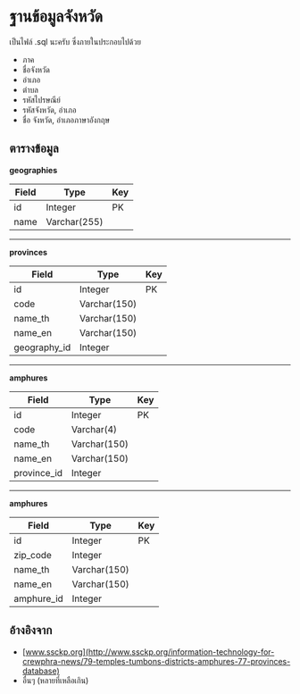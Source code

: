 # ฐานข้อมูลจังหวัด

เป็นไฟล์ .sql นะครับ ซึ่งภายในประกอบไปด้วย

  - ภาค
  - ชื่อจังหวัด
  - อำเภอ
  - ตำบล
  - รหัสไปรษณีย์
  - รหัสจังหวัด, อำเภอ
  - ชื่อ จังหวัด, อำเภอภาษาอังกฤษ


## ตารางข้อมูล



**geographies**

|Field |Type |Key|
|----------------|-------------------------------|-----------------------------|
|id|Integer|PK|
|name|Varchar(255)||

----------


**provinces**

|Field |Type |Key|
|----------------|-------------------------------|-----------------------------|
|id|Integer|PK|
|code|Varchar(150)||
|name_th|Varchar(150)||
|name_en|Varchar(150)||
|geography_id|Integer||


----------


**amphures**

|Field |Type |Key|
|----------------|-------------------------------|-----------------------------|
|id|Integer|PK|
|code|Varchar(4)||
|name_th|Varchar(150)||
|name_en|Varchar(150)||
|province_id|Integer||

----------

**amphures**

|Field |Type |Key|
|----------------|-------------------------------|-----------------------------|
|id|Integer|PK|
|zip_code|Integer||
|name_th|Varchar(150)||
|name_en|Varchar(150)||
|amphure_id|Integer||



## อ้างอิงจาก

- [www.ssckp.org](http://www.ssckp.org/information-technology-for-crewphra-news/79-temples-tumbons-districts-amphures-77-provinces-database)
- อื่นๆ (หลายที่เหลือเกิน)




